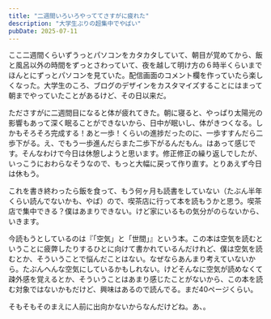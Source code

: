 ```yaml
---
title: "二週間いろいろやっててさすがに疲れた"
description: "大学生ぶりの超集中でやばい"
pubDate: 2025-07-11
---
```


ここ二週間くらいずうっとパソコンをカタカタしていて、朝目が覚めてから、飯と風呂以外の時間をずっとさわっていて、夜を越して明け方の６時半くらいまでほんとにずっとパソコンを見ていた。配信画面のコメント欄を作っていたら楽しくなった。大学生のころ、ブログのデザインをカスタマイズすることにはまって朝までやっていたことがあるけど、その日以来だ。

たださすがに二週間目になると体が疲れてきた。朝に寝ると、やっぱり太陽光の影響もあって深く眠ることができないから、日中が眠いし、体がきつくなる。しかもそろそろ完成する！あと一歩！くらいの進捗だったのに、一歩すすんだら二歩下がる。え、でもう一歩進んだらまた二歩下がるんだもん。はあって感じです。そんなわけで今日は休憩しようと思います。修正修正の繰り返しでしたが、いっこうにおわらなそうなので、もっと大幅に戻って作り直す。とりあえず今日は休もう。

これを書き終わったら飯を食って、もう何ヶ月も読書をしていない（たぶん半年くらい読んでないかも、やば）ので、喫茶店に行って本を読もうかと思う。喫茶店で集中できる？僕はあまりできない。けど家にいるもの気分がのらないから、いきます。

今読もうとしているのは『「空気」と「世間」』という本。この本は空気を読むということに疲弊したりするひとに向けて書かれているんだけれど、僕は空気を読むとか、そういうことで悩んだことはない。なぜならあんまり考えていないから。たぶんへんな空気にしているかもしれない。けどそんなに空気が読めなくて疎外感を覚えるとか、そういうことはあまり感じたことがないから、この本を読む対象ではないかもだけど、興味はあるので読んでる。まだ40ページくらい。

そもそもそのまえに人前に出向かないからなんだけどね。あ、。